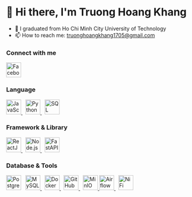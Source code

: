 # 👋 Hi there, I'm Truong Hoang Khang

- 🔭 I graduated from Ho Chi Minh City University of Technology
- 📫 How to reach me: truonghoangkhang1705@gmail.com

<h3>Connect with me</h3>
<a href="https://www.facebook.com/bon.ne.1705">
  <img src="https://cdn-icons-png.flaticon.com/512/145/145802.png" alt="Facebook" width="40"/>
</a>

<h3>Language</h3>
<a href="https://www.javascript.com/">
  <img src="https://cdn-icons-png.flaticon.com/512/5968/5968292.png" alt="JavaScript" width="40"/>
</a>&nbsp;
<a href="https://www.python.org/">
  <img src="https://cdn-icons-png.flaticon.com/512/5968/5968350.png" alt="Python" width="40"/>
</a>&nbsp;
<a href="https://www.w3schools.com/sql/">
  <img src="https://cdn-icons-png.flaticon.com/512/919/919836.png" alt="SQL" width="40"/>
</a>
<h3>Framework & Library</h3> 
<a href="https://reactjs.org/">
  <img src="https://cdn-icons-png.flaticon.com/512/919/919851.png" alt="ReactJS" width="40"/>
</a>&nbsp;
<a href="https://nodejs.org/">
  <img src="https://cdn-icons-png.flaticon.com/512/919/919825.png" alt="Node.js" width="40"/>
</a>&nbsp;
<a href="https://fastapi.tiangolo.com/">
  <img src="https://cdn-icons-png.flaticon.com/512/5968/5968672.png" alt="FastAPI" width="40"/>
</a>
<h3>Database & Tools</h3 
<a href="https://www.postgresql.org/">
  <img src="https://cdn-icons-png.flaticon.com/512/5968/5968342.png" alt="PostgreSQL" width="40"/>
</a>&nbsp;
<a href="https://www.mysql.com/">
  <img src="https://cdn-icons-png.flaticon.com/512/5968/5968313.png" alt="MySQL" width="40"/>
</a>&nbsp;
<a href="https://www.docker.com/">
  <img src="https://cdn-icons-png.flaticon.com/512/919/919853.png" alt="Docker" width="40"/>
</a>&nbsp;
<a href="https://github.com/">
  <img src="https://cdn-icons-png.flaticon.com/512/25/25231.png" alt="GitHub" width="40"/>
</a>&nbsp;
<a href="https://min.io/">
  <img src="https://cdn-icons-png.flaticon.com/512/919/919847.png" alt="MinIO" width="40"/>
</a>
<a href="https://airflow.apache.org/">
  <img src="https://cdn-icons-png.flaticon.com/512/919/919836.png" alt="Airflow" width="40"/>
</a>&nbsp;
<a href="https://nifi.apache.org/">
  <img src="https://cdn-icons-png.flaticon.com/512/919/919844.png" alt="NiFi" width="40"/>
</a>
